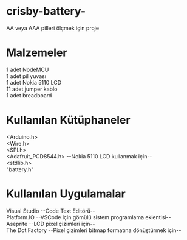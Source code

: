 # crisby-battery-
AA veya AAA pilleri ölçmek için proje

# Malzemeler 
 1 adet NodeMCU\
 1 adet pil yuvası\
 1 adet Nokia 5110 LCD\
 11 adet jumper kablo\
 1 adet breadboard

# Kullanılan Kütüphaneler
<Arduino.h>\
<Wire.h>\
<SPI.h>\
<Adafruit_PCD8544.h> --Nokia 5110 LCD kullanmak için--\
<stdlib.h>\
"battery.h"
# Kullanılan Uygulamalar
Visual Studio   --Code Text Editörü--\
Platform.IO     --VSCode için gömülü sistem programlama eklentisi--\
Aseprite        --LCD pixel çizimleri için--\
The Dot Factory --Pixel çizimleri bitmap formatına dönüştürmek için--



